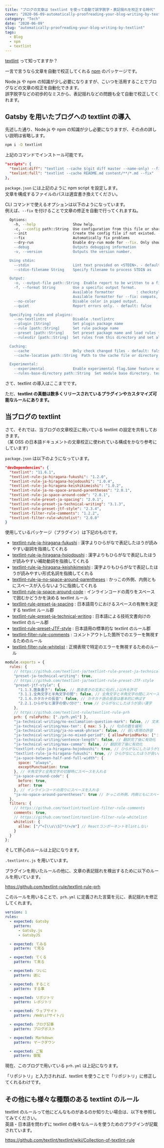 ```yaml
---
title: "ブログの文章は textlint を使って自動で誤字脱字・表記揺れを校正する時代"
cover: "2020-06-09-automatically-proofreading-your-blog-writing-by-textlint/header.png"
category: "Tech"
date: "2020-06-09"
slug: "automatically-proofreading-your-blog-writing-by-textlint"
tags:
  - Blog
  - npm
  - textlint
---
```


[textlint](https://github.com/textlint/textlint) って知ってますか？

一言で言うなら文章を自動で校正してくれる [npm](https://www.npmjs.com/) のパッケージです。

Node.js や npm の知識が少し必要になりますが、こいつを活用することでブログなどの文章の校正を自動化できます。  
誤字脱字などの初歩的なミスから、表記揺れなどの問題も全て自動で校正してくれます。

## Gatsby を用いたブログへの textlint の導入

先述した通り、Node.js や npm の知識が少し必要になりますが、その点の詳しい説明は省略します。

```bash
npm i -D textlint
```

上記のコマンドでインストール可能です。

```json
"scripts": {
  "texlint:diff": "textlint --cache $(git diff master --name-only) --fix",
  "texlint:full": "textlint --cache README.md content/**/*.md --fix"
},
```

`package.json` には上記のように npm script を設定します。  
文章を構成するファイルのパスは適宜書き換えてください。

CLI コマンドで使えるオプションは以下のようになっています。  
例えば、`--fix` を付けることで文章の修正を自動で行ってくれますね。

```bash
  Options:
    -h, --help                 Show help.
    -c, --config path::String  Use configuration from this file or sharable config.
    --init                     Create the config file if not existed. - default: false
    --fix                      Automatically fix problems
    --dry-run                  Enable dry-run mode for --fix. Only show result, don't change the file.
    --debug                    Outputs debugging information
    -v, --version              Outputs the version number.

  Using stdin:
    --stdin                    Lint text provided on <STDIN>. - default: false
    --stdin-filename String    Specify filename to process STDIN as

  Output:
    -o, --output-file path::String  Enable report to be written to a file.
    -f, --format String        Use a specific output format.
                               Available formatter          : checkstyle, compact, jslint-xml, json, junit, pretty-error, stylish, table, tap, unix
                               Available formatter for --fix: compats, diff, json, stylish
    --no-color                 Disable color in piped output.
    --quiet                    Report errors only. - default: false

  Specifying rules and plugins:
    --no-textlintrc            Disable .textlintrc
    --plugin [String]          Set plugin package name
    --rule [path::String]      Set rule package name
    --preset [path::String]    Set preset package name and load rules from preset package.
    --rulesdir [path::String]  Set rules from this directory and set all default rules to off.

  Caching:
    --cache                    Only check changed files - default: false
    --cache-location path::String  Path to the cache file or directory

  Experimental:
    --experimental             Enable experimental flag.Some feature use on experimental.
    --rules-base-directory path::String  Set module base directory. textlint load modules(rules/presets/plugins) from the base directory.

```

さて、textlint の導入はここまでです。

ただ、**textlint の真髄は数多くリリースされているプラグインやカスタマイズ可能なルールにあります。**

## 当ブログの textlint

さて、それでは、当ブログの文章校正に用いている textlint の設定を共有しておきます。  
（某 OSS の日本語ドキュメントの文章校正に使われている構成をかなり参考にしています）

`package.json` は以下のようになっています。

```json
"devDependencies": {
  "textlint": "11.6.1",
  "textlint-rule-ja-hiragana-fukushi": "1.2.0",
  "textlint-rule-ja-hiragana-hojodoushi": "1.0.4",
  "textlint-rule-ja-hiragana-keishikimeishi": "1.0.2",
  "textlint-rule-ja-no-space-around-parentheses": "2.0.1",
  "textlint-rule-ja-space-around-code": "2.0.1",
  "textlint-rule-preset-ja-spacing": "2.0.1",
  "textlint-rule-preset-ja-technical-writing": "3.1.3",
  "textlint-rule-preset-jtf-style": "2.3.4",
  "textlint-filter-rule-comments": "1.2.2",
  "textlint-filter-rule-whitelist": "2.0.0"
}

```

使用しているパッケージ（プラグイン）は下記のものです。

- [textlint-rule-ja-hiragana-fukushi](https://github.com/lostandfound/textlint-rule-ja-hiragana-fukushi) : 漢字よりひらがなで表記したほうが読みやすい副詞を指摘してくれる
- [textlint-rule-ja-hiragana-hojodoushi](https://github.com/lostandfound/textlint-rule-ja-hiragana-hojodoushi) : 漢字よりもひらがなで表記したほうが読みやすい補助動詞を指摘してくれる
- [textlint-rule-ja-hiragana-keishikimeishi](https://github.com/lostandfound/textlint-rule-ja-hiragana-keishikimeishi) : 漢字よりもひらがなで表記したほうが読みやすい形式名詞を指摘してくれる
- [textlint-rule-ja-no-space-around-parentheses](https://github.com/textlint-ja/textlint-rule-preset-ja-spacing/tree/master/packages/textlint-rule-ja-no-space-around-parentheses) : かっこの外側、内側ともにスペースが入らないように指摘してくれる
- [textlint-rule-ja-space-around-code](https://github.com/textlint-ja/textlint-rule-preset-ja-spacing/tree/master/packages/textlint-rule-ja-space-around-code) : インラインコードの周りをスペースで囲むかどうかを決める textlint ルール
- [textlint-rule-preset-ja-spacing](https://github.com/textlint-ja/textlint-rule-preset-ja-spacing) : 日本語周りにおけるスペースの有無を決定する textlint ルール郡
- [textlint-rule-preset-ja-technical-writing](https://github.com/textlint-ja/textlint-rule-preset-ja-technical-writing) : 日本語による技術文書向けの textlint のルール郡
- [textlint-rule-preset-JTF-style](https://github.com/textlint-ja/textlint-rule-preset-ja-technical-writing) : 日本語用の標準的な textlint のルール郡
- [textlint-filter-rule-comments](https://github.com/textlint/textlint-filter-rule-comments) : コメントアウトした箇所でのエラーを無視するためのルール
- [textlint-filter-rule-whitelist](https://github.com/textlint/textlint-filter-rule-comments) : 正規表現で特定のエラーを無視するためのルール

```js
module.exports = {
  rules: {
    // https://github.com/textlint-ja/textlint-rule-preset-ja-technical-writing
    "preset-ja-technical-writing": true,
    // https://github.com/textlint-ja/textlint-rule-preset-JTF-style
    "preset-jtf-style": {
      "1.1.3.箇条書き": false, // 箇条書きの文末に句点(。)以外を許可
      "3.1.1.全角文字と半角文字の間": false, // 全角文字と半角文字の間にスペースを入れる
      "2.1.6.カタカナの長音": false, // カタカナ語の長音は基本的に伸ばす
      "2.2.1.ひらがなと漢字の使い分け": true // ひらがなにしたほうが良い漢字
    },
    // https://github.com/textlint-rule/textlint-rule-prh
    prh: { rulePaths: ["./prh.yml"] },
    "ja-technical-writing/no-exclamation-question-mark": false, // 文末の感嘆符を許可
    "ja-technical-writing/max-ten": { max: 5 }, // 句点の数を緩和
    "ja-technical-writing/ja-no-weak-phrase": false, // 弱い表現の許容
    "ja-technical-writing/ja-no-mixed-period": { allowPeriodMarks: ["："] }, // 文末は。、：で終わる
    "ja-technical-writing/sentence-length": false, // 翻訳完了後に有効化
    "ja-technical-writing/max-comma": false, // 翻訳完了後に有効化
    "textlint-rule-ja-hiragana-hojodoushi": true, // ひらがなにしたほうが良い補助動詞
    "textlint-rule-ja-hiragana-fukushi": true, // ひらがなにしたほうが良い副詞
    "ja-space-between-half-and-full-width": {
      space: "always",
      exceptPunctuation: true
    }, // 半角文字と全角文字の切替時にスペースを入れる
    "ja-space-around-code": {
      before: true,
      after: true
    }, // インラインコードの周りにスペースを入れる
    "ja-no-space-around-parentheses": true // かっこの外側、内側ともにスペースを入れない
  },
  filters: {
    // https://github.com/textlint/textlint-filter-rule-comments
    comments: true,
    // https://github.com/textlint/textlint-filter-rule-whitelist
    whitelist: {
      allow: ["/^<[\\s\\S]*?/>/m"] // Reactコンポーネントをlintしない
    }
  }
};
```

そして肝心のルールは上記になります。

`.textlintrc.js` を用いています。

プラグインを用いたルールの他に、文章の表記揺れを検出するために以下のルールを用いています。

https://github.com/textlint-rule/textlint-rule-prh

このルールを用いることで、`prh.yml` に定義された言葉を元に、表記揺れを修正してくれます。

```yml
version: 1
rules:
  - expected: Gatsby
    pattern:
      - Gatsby.js
      - GatsbyJS

  - expected: てみる
    pattern: て見る

  - expected: てくる
    pattern: て来る

  - expected: ついに
    pattern: 遂に

  - expected: すること
    pattern: する事

  - expected: リポジトリ
    pattern: レポジトリ

  - expected: ウェブサイト
    pattern: /Web\s?サイト/i

  - expected: ブログ記事
    pattern: ブログポスト

  - expected: Markdown
    pattern: マークダウン

  - expected: ご覧
    pattern: 御覧
```

現在、このブログで用いている `prh.yml` は上記になります。

「リポジトリ」と入力されれば、textlint を使うことで「リポジトリ」に修正してくれるわけです。

## その他にも様々な種類のある textlint のルール

textlint のルールって他にどんなものがあるのか知りたい場合は、以下を参照してみてください。  
英語・日本語を問わずに textlint の様々なルールを使うためのプラグインが記載されています。

https://github.com/textlint/textlint/wiki/Collection-of-textlint-rule
